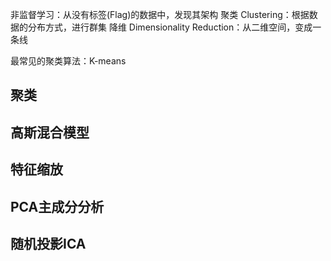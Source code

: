 


非监督学习：从没有标签(Flag)的数据中，发现其架构
聚类 Clustering：根据数据的分布方式，进行群集
降维 Dimensionality Reduction：从二维空间，变成一条线

最常见的聚类算法：K-means


## 聚类
## 高斯混合模型
## 特征缩放
## PCA主成分分析
## 随机投影ICA
